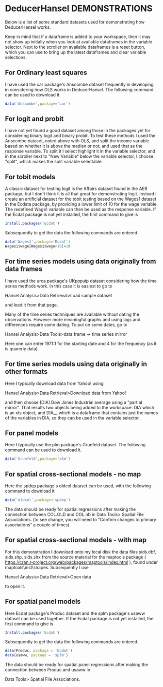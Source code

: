 # DeducerHansel DEMONSTRATIONS
Below is a list of some standard datasets used for demonstrating how DeducerHansel works.

Keep in mind that if a dataframe is added to your workspace, then it may not show up initially when you look at available dataframes in the variable selector.
Next to the scroller on available dataframes is a reset button, which you can use to bring up the latest dataframes and clear variable selections.


## For Ordinary least squares
I have used the car package's Anscombe dataset frequently in developing in considering how OLS works in DeducerHansel. The following command can be used to download it.

```R
data('Anscombe',package='car')
```

## For logit and probit
I have not yet found a good dataset among those in the packages yet for considering binary logit and binary probit. To test these methods I used the Anscombe dataset, noted above with OLS, and split the income variable based on whether it is above the median or not, and used that as the response variable. 
To split it I select highlight it in the variable selector, and in the scroller next to "New Variable" below the variable selector, I choose "split", which makes the split variable selectable.

## For tobit models
A classic dataset for testing logit is the Affairs dataset found in the AER package, but I don't think it is all that great for demonstrating logit. Instead I create an artificial dataset for the tobit testing based on the Wages1 dataset in the Ecdata package, by providing a lower limit of 10 for the wage variable. The redefined Wage1 variable can then be used as the response variable. If the Ecdat package is not yet installed, the first command to give is

```R
Install.packages('Ecdat')
```  

Subsequently to get the data the following commands are entered.

```R
data('Wages1',package='Ecdat')
Wages1$wage[Wages1$wage<10]=10
```

## For time series models using data originally from data frames
I have used the urca package's UKpppuip dataset considering how the time series methods work. In this case it is easiest to go to 

Hansel Analysis>Data Retrieval>Load sample dataset

and load it from that page.

Many of the time series techniques are available without dating the observations. However more meaningful graphs and using lags and differences require some dating. To put on some dates, go to 

Hansel Analysis>Data Tools>data.frame -> time series mirror

Here one can enter 1971:1 for the starting date and 4 for the frequency (as it is quarerly data). 

## For time series models using data originally in other formats
Here I typically download data from Yahoo! using 

Hansel Analysis>Data Retrieval>Download data from Yahoo!

and then choose [DIA] Dow Jones Industrial average using a "partial mirror". That results two objects being added to the workspace: DIA which is an xts object, and DIA__ which is a dataframe that contains just the names of the variables in DIA, so they can be used in the variable selector.

## For panel models
Here I typically use the plm package's Grunfeld dataset. The following command can be used to download it.

```R
data('Grunfeld',package='plm')
```

## For spatial cross-sectional models - no map
Here the spdep package's oldcol dataset can be used, with the following command to download it 

```R
data('oldcol',package='spdep')
```

The data should be ready for spatial regressions after making the connection between COL.OLD and COL.nb in
   Data Tools> Spatial File Associations.
   (to see change, you will need to "Confirm changes to primary associations" a couple of times).   


## For spatial cross-sectional models - with map
For this demonstration I download onto my local disk the data files sids.dbf, sids.shp, sids.shx from the source material for the maptools package ( https://cran.r-project.org/web/packages/maptools/index.html ), found under maptools\inst\shapes\. Subsequently I use

Hansel Analysis>Data Retrieval>Open data 

to open it. 


## For spatial panel models
Here Ecdat package's Produc dataset and the splm package's usaww dataset can be used together. 
If the Ecdat package is not yet installed, the first command to give is

```R
Install.packages('Ecdat')
```  

Subsequently to get the data the following commands are entered.

```R
data(Produc, package = 'Ecdat')
data(usaww, package = 'splm')
```

The data should be ready for spatial panel regressions after making the connection between Produc and usaww in

Data Tools> Spatial File Associations.
